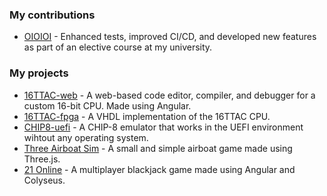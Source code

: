 ### My contributions
- [OIOIOI](https://github.com/sio2project/oioioi) - Enhanced tests, improved CI/CD, and developed new features as part of an elective course at my university.

### My projects
- [16TTAC-web](https://github.com/stopnoanime/16TTAC-web) - A web-based code editor, compiler, and debugger for a custom 16-bit CPU. Made using Angular.
- [16TTAC-fpga](https://github.com/stopnoanime/16TTAC-fpga) - A VHDL implementation of the 16TTAC CPU.
- [CHIP8-uefi](https://github.com/stopnoanime/CHIP8-UEFI) - A CHIP-8 emulator that works in the UEFI environment wihtout any operating system.
- [Three Airboat Sim](https://github.com/stopnoanime/three-airboat-sim) - A small and simple airboat game made using Three.js.
- [21 Online](https://github.com/stopnoanime/21-online) - A multiplayer blackjack game made using Angular and Colyseus.
